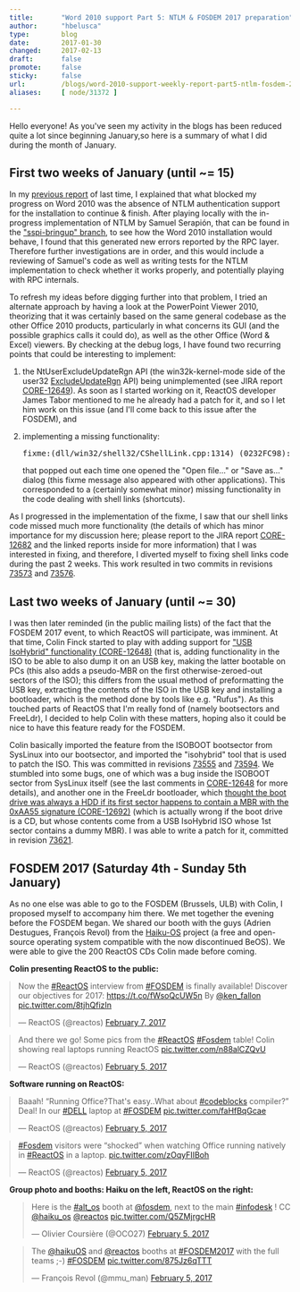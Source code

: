 ```yaml
---
title:       "Word 2010 support Part 5: NTLM & FOSDEM 2017 preparation"
author:      "hbelusca"
type:        blog
date:        2017-01-30
changed:     2017-02-13
draft:       false
promote:     false
sticky:      false
url:         /blogs/word-2010-support-weekly-report-part5-ntlm-fosdem-2017-preparation
aliases:     [ node/31372 ]

---
```


<p>Hello everyone! As you've seen my activity in the blogs has been reduced quite a lot since beginning January,so here is a summary of what I did during the month of January.</p>

<h2>First two weeks of January (until ~= 15)</h2>
<p>
In my <a href="https://reactos.org/blogs/word-2010-support-weekly-report-part4-update-authentication-failed">previous report</a> of last time, I explained that what blocked my progress on Word 2010 was the absence of NTLM authentication support for the installation to continue & finish. After playing locally with the in-progress implementation of NTLM by Samuel Serapión, that can be found in the <a href="https://svn.reactos.org/svn/reactos/branches/sspi-bringup/?view=log">"sspi-bringup" branch</a>, to see how the Word 2010 installation would behave, I found that this generated new errors reported by the RPC layer. Therefore further investigations are in order, and this would include a reviewing of Samuel's code as well as writing tests for the NTLM implementation to check whether it works properly, and potentially playing with RPC internals.
</p>
<p>
To refresh my ideas before digging further into that problem, I tried an alternate approach by having a look at the PowerPoint Viewer 2010, theorizing that it was certainly based on the same general codebase as the other Office 2010 products, particularly in what concerns its GUI (and the possible graphics calls it could do), as well as the other Office (Word & Excel) viewers. By checking at the debug logs, I have found two recurring points that could be interesting to implement:
</p>
<ol type="1">
<li><p>
the NtUserExcludeUpdateRgn API (the win32k-kernel-mode side of the user32 <a href="https://msdn.microsoft.com/en-us/library/dd162703(v=vs.85).aspx">ExcludeUpdateRgn</a> API) being unimplemented (see JIRA report <a href="https://jira.reactos.org/browse/CORE-12649">CORE-12649</a>). As soon as I started working on it, ReactOS developer James Tabor mentioned to me he already had a patch for it, and so I let him work on this issue (and I'll come back to this issue after the FOSDEM), and
</p></li>
<li><p>
implementing a missing functionality:
</p>
<pre>
fixme:(dll/win32/shell32/CShellLink.cpp:1314) (0232FC98): WIN32_FIND_DATA is not yet filled.
</pre>
<p>
that popped out each time one opened the "Open file..." or "Save as..." dialog (this fixme message also appeared with other applications). This corresponded to a (certainly somewhat minor) missing functionality in the code dealing with shell links (shortcuts).
</p></li>
</ol>
<p>
As I progressed in the implementation of the fixme, I saw that our shell links code missed much more functionality (the details of which has minor importance for my discussion here; please report to the JIRA report <a href="https://jira.reactos.org/browse/CORE-12682">CORE-12682</a> and the linked reports inside for more information) that I was interested in fixing, and therefore, I diverted myself to fixing shell links code during the past 2 weeks. This work resulted in two commits in revisions <a href="https://svn.reactos.org/svn/reactos?view=revision&revision=73573">73573</a> and <a href="https://svn.reactos.org/svn/reactos?view=revision&revision=73576">73576</a>. 
</p>

<h2>Last two weeks of January (until ~= 30)</h2>
<p>
I was then later reminded (in the public mailing lists) of the fact that the FOSDEM 2017 event, to which ReactOS will participate, was imminent. At that time, Colin Finck started to play with adding support for <a href="https://jira.reactos.org/browse/CORE-12648">"USB IsoHybrid" functionality (CORE-12648)</a> (that is, adding functionality in the ISO to be able to also dump it on an USB key, making the latter bootable on PCs (this also adds a pseudo-MBR on the first otherwise-zeroed-out sectors of the ISO); this differs from the usual method of preformatting the USB key, extracting the contents of the ISO in the USB key and installing a bootloader, which is the method done by tools like e.g. "Rufus"). As this touched parts of ReactOS that I'm really fond of (namely bootsectors and FreeLdr), I decided to help Colin with these matters, hoping also it could be nice to have this feature ready for the FOSDEM. </p><p>Colin basically imported the feature from the ISOBOOT bootsector from SysLinux into our bootsector, and imported the "isohybrid" tool that is used to patch the ISO. This was committed in revisions <a href="https://svn.reactos.org/svn/reactos?view=revision&revision=73555">73555</a> and <a href="https://svn.reactos.org/svn/reactos?view=revision&revision=73594">73594</a>. We stumbled into some bugs, one of which was a bug inside the ISOBOOT sector from SysLinux itself (see the last comments in <a href="https://jira.reactos.org/browse/CORE-12648">CORE-12648</a> for more details), and another one in the FreeLdr bootloader, which <a href="https://jira.reactos.org/browse/CORE-12692">thought the boot drive was always a HDD if its first sector happens to contain a MBR with the 0xAA55 signature (CORE-12692)</a> (which is actually wrong if the boot drive is a CD, but whose contents come from a USB IsoHybrid ISO whose 1st sector contains a dummy MBR). I was able to write a patch for it, committed in revision <a href="https://svn.reactos.org/svn/reactos?view=revision&revision=73621">73621</a>.
</p>

<h2>FOSDEM 2017 (Saturday 4th - Sunday 5th January)</h2>
<p>
As no one else was able to go to the FOSDEM (Brussels, ULB) with Colin, I proposed myself to accompany him there.
We met together the evening before the FOSDEM began. 
We shared our booth with the guys (Adrien Destugues, François Revol) from the <a href="https://www.haiku-os.org/">Haiku-OS</a> project (a free and open-source operating system compatible with the now discontinued BeOS).
We were able to give the 200 ReactOS CDs Colin made before coming.
</p>

<b>Colin presenting ReactOS to the public:</b>
<blockquote class="twitter-tweet" style="margin: 0 auto" data-lang="en"><p lang="en" dir="ltr">Now the <a href="https://twitter.com/hashtag/ReactOS?src=hash">#ReactOS</a> interview from <a href="https://twitter.com/hashtag/FOSDEM?src=hash">#FOSDEM</a> is finally available! Discover our objectives for 2017: <a href="https://t.co/fWsoQcUW5n">https://t.co/fWsoQcUW5n</a> By <a href="https://twitter.com/ken_fallon">@ken_fallon</a> <a href="https://t.co/8tjhQfizIn">pic.twitter.com/8tjhQfizIn</a></p>&mdash; ReactOS (@reactos) <a href="https://twitter.com/reactos/status/828912149602902016">February 7, 2017</a></blockquote> <script async src="//platform.twitter.com/widgets.js" charset="utf-8"></script>
<blockquote class="twitter-tweet" style="margin: 0 auto" data-lang="en"><p lang="en" dir="ltr">And there we go! Some pics from the <a href="https://twitter.com/hashtag/ReactOS?src=hash">#ReactOS</a> <a href="https://twitter.com/hashtag/Fosdem?src=hash">#Fosdem</a> table! Colin showing real laptops running ReactOS <a href="https://t.co/n88alCZQvU">pic.twitter.com/n88alCZQvU</a></p>&mdash; ReactOS (@reactos) <a href="https://twitter.com/reactos/status/828296937166225410">February 5, 2017</a></blockquote> <script async src="//platform.twitter.com/widgets.js" charset="utf-8"></script>

<b>Software running on ReactOS:</b>
<blockquote class="twitter-tweet" style="margin: 0 auto" data-lang="en"><p lang="en" dir="ltr">Baaah! “Running Office?That&#39;s easy..What about <a href="https://twitter.com/hashtag/codeblocks?src=hash">#codeblocks</a> compiler?” Deal! In our <a href="https://twitter.com/hashtag/DELL?src=hash">#DELL</a> laptop at <a href="https://twitter.com/hashtag/FOSDEM?src=hash">#FOSDEM</a> <a href="https://t.co/faHfBqGcae">pic.twitter.com/faHfBqGcae</a></p>&mdash; ReactOS (@reactos) <a href="https://twitter.com/reactos/status/828303658215411712">February 5, 2017</a></blockquote> <script async src="//platform.twitter.com/widgets.js" charset="utf-8"></script>
<blockquote class="twitter-tweet" style="margin: 0 auto" data-lang="en"><p lang="en" dir="ltr"><a href="https://twitter.com/hashtag/Fosdem?src=hash">#Fosdem</a> visitors were “shocked” when watching Office running natively in <a href="https://twitter.com/hashtag/ReactOS?src=hash">#ReactOS</a> in a laptop. <a href="https://t.co/zOqyFIIBoh">pic.twitter.com/zOqyFIIBoh</a></p>&mdash; ReactOS (@reactos) <a href="https://twitter.com/reactos/status/828298859432534017">February 5, 2017</a></blockquote> <script async src="//platform.twitter.com/widgets.js" charset="utf-8"></script>

<b>Group photo and booths: Haiku on the left, ReactOS on the right:</b>
<blockquote class="twitter-tweet" data-lang="en"><p lang="en" dir="ltr">Here is the <a href="https://twitter.com/hashtag/alt_os?src=hash">#alt_os</a> booth at <a href="https://twitter.com/fosdem">@fosdem</a>, next to the main <a href="https://twitter.com/hashtag/infodesk?src=hash">#infodesk</a> ! CC <a href="https://twitter.com/haiku_os">@haiku_os</a> <a href="https://twitter.com/reactos">@reactos</a> <a href="https://t.co/Q5ZMjrgcHR">pic.twitter.com/Q5ZMjrgcHR</a></p>&mdash; Olivier Coursière (@OCO27) <a href="https://twitter.com/OCO27/status/828157341832986624">February 5, 2017</a></blockquote> <script async src="//platform.twitter.com/widgets.js" charset="utf-8"></script>
<blockquote class="twitter-tweet" data-lang="en"><p lang="en" dir="ltr">The <a href="https://twitter.com/haikuOS">@haikuOS</a> and <a href="https://twitter.com/reactos">@reactos</a> booths at <a href="https://twitter.com/hashtag/FOSDEM2017?src=hash">#FOSDEM2017</a> with the full teams ;-) <a href="https://twitter.com/hashtag/FOSDEM?src=hash">#FOSDEM</a> <a href="https://t.co/875Jz6qTTT">pic.twitter.com/875Jz6qTTT</a></p>&mdash; François Revol (@mmu_man) <a href="https://twitter.com/mmu_man/status/828250992428847105">February 5, 2017</a></blockquote> <script async src="//platform.twitter.com/widgets.js" charset="utf-8"></script>


